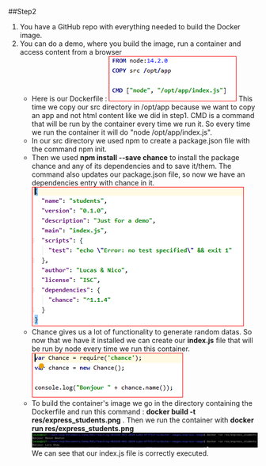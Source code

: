  ##Step2
 
 1. You have a GitHub repo with everything needed to build the Docker image.
 2. You can do a demo, where you build the image, run a container and access content from a browser
    * Here is our Dockerfile :
    ![](./img/2Dockerfile1.png)
    This time we copy our src directory in /opt/app because we want to copy an app
     and not html content like we did in step1.
     CMD is a command that will be run by the container every time we run it. So every time we run the container it will
     do "node /opt/app/index.js".
     * In our src directory we used npm to create a package.json file with the command npm init. 
     * Then we used **npm install --save chance** to install the package chance and any of its dependencies and to save it/them.
      The command also updates our package.json file, so now we have an dependencies entry with chance in it.
     ![](./img/2packageJson.PNG)
     * Chance gives us a lot of functionality to generate random datas. So now that we have it installed we can create
     our **index.js** file that will be run by node every time we run this container.
     ![](./img/2indexJs.PNG)
     * To build the container's image we go in the directory containing the Dockerfile and run this command : 
     **docker build -t res/express_students.png** . Then we run the container with **docker run res/express_students.png**
     ![](./img/2dockerRun.png) We can see that our index.js file is correctly executed.
